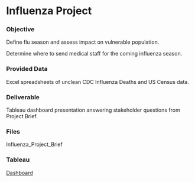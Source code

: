# Influenza Project

### Objective
Define flu season and assess impact on vulnerable population. 

Determine where to send medical staff for the coming influenza season.

### Provided Data
Excel spreadsheets of unclean CDC Influenza Deaths and US Census data.

### Deliverable
Tableau dashboard presentation answering stakeholder questions from Project Brief.

### Files
Influenza_Project_Brief

### Tableau
[Dashboard](https://public.tableau.com/app/profile/courtney.shatley/viz/DataImmersionProject/Task2_9DataImmersion)
